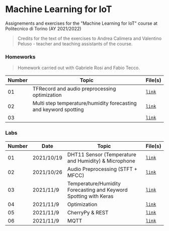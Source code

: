 # Machine Learning for IoT

Assignements and exercises for the "Machine Learning for IoT" course at Politecnico di Torino (AY 2021/2022)

> Credits for the text of the exercises to Andrea Calimera and Valentino Peluso - teacher and teaching assistants of the course.

### Homeworks

> Homework carried out with Gabriele Rosi and Fabio Tecco.

| Number  | Topic  | File(s) |
| ------------- | ------------- | ------------- | 
| 01 | TFRecord and audio preprocessing optimization | [`link`](https://github.com/MatteoM95/MachineLearning4IOT/tree/master/HW1)|
| 02 | Multi step temperature/humidity forecasting and keyword spotting  | [`link`](https://github.com/MatteoM95/MachineLearning4IOT/tree/master/HW2)|
| 03 | 	| [`link`](https://github.com/MatteoM95/MachineLearning4IOT/tree/master/HW2)|


### Labs

| Number  | Date | Topic  | File(s) |
| ------------- | ------------- | ------------- | ------------- |
| 01 | 2021/10/19 | DHT11 Sensor (Temperature and Humidity) & Microphone | [`link`](https://github.com/MatteoM95/MachineLearning4IOT/tree/master/Lab_01) |
| 02 | 2021/10/26 | Audio Preprocessing (STFT + MFCC) | [`link`](https://github.com/MatteoM95/MachineLearning4IOT/tree/master/Lab_02) |
| 03 | 2021/11/9 | Temperature/Humidity Forecasting and Keyword Spotting with Keras| [`link`](https://github.com/MatteoM95/MachineLearning4IOT/tree/master/Lab_03) |
| 04 | 2021/11/9 | Optimization | [`link`](https://github.com/MatteoM95/MachineLearning4IOT/tree/master/Lab_04) |
| 05 | 2021/11/9 | CherryPy & REST | [`link`](https://github.com/MatteoM95/MachineLearning4IOT/tree/master/Lab_05) |
| 06 | 2021/11/9 | MQTT | [`link`](https://github.com/MatteoM95/MachineLearning4IOT/tree/master/Lab_06) |



